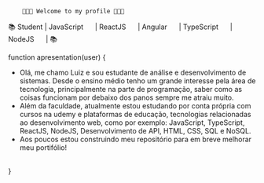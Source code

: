         👨🏼‍💻 Welcome to my profile 👨🏼‍💻

 📚 Student | JavaScript <img src="https://cdn.jsdelivr.net/gh/devicons/devicon/icons/javascript/javascript-original.svg" width="16" height="16"/>
           | ReactJS <img src="https://cdn.jsdelivr.net/gh/devicons/devicon/icons/react/react-original.svg" width="16" height="16" /> 
           | Angular <img src="https://cdn.jsdelivr.net/gh/devicons/devicon/icons/angularjs/angularjs-original.svg" width="16" height="16" />
           | TypeScript <img src="https://cdn.jsdelivr.net/gh/devicons/devicon/icons/typescript/typescript-original.svg" width="16" height="16" />
           | NodeJS <img src="https://cdn.jsdelivr.net/gh/devicons/devicon/icons/nodejs/nodejs-original.svg" width="16" height="16" /> 
           | 📚
 
 function apresentation(user) {
 <br>
 - Olá, me chamo Luiz e sou estudante de análise e desenvolvimento de sistemas. Desde o ensino médio tenho um grande interesse pela área de tecnologia, principalmente na parte de programação, saber como as coisas funcionam por debaixo dos panos sempre me atraiu muito. 
 - Além da faculdade, atualmente estou estudando por conta própria com cursos na udemy e plataformas de educação, tecnologias relacionadas ao desenvolvimento web, como por exemplo: JavaScript, TypeScript, ReactJS, NodeJS, Desenvolvimento de API, HTML, CSS, SQL e NoSQL.
 - Aos poucos estou construindo meu repositório para em breve melhorar meu portifólio!
<br>
}
